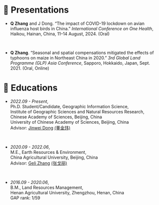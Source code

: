 

# 💬 Presentations
- **Q Zhang** and J Dong. “The impact of COVID-19 lockdown on avian influenza host birds in China.” *International Conference on One Health*, Haikou, Hainan, China, 11–14 August, 2024. (Oral) 
<br>

- **Q Zhang**. “Seasonal and spatial compensations mitigated the effects of typhoons on maize in Northeast China in 2020.” *3rd Global Land Programme (GLP) Asia Conference*, Sapporo, Hokkaido, Japan, Sept. 2021. (Oral, Online) 


# 📖 Educations
- *2022.09 - Present*,
<br/>Ph.D. Student/Candidate, Geographic Information Science,
<br/>Institute of Geographic Sciences and Natural Resources Research, <br/>Chinese Academy of Sciences, Beijing, China
<br/>University of Chinese Academy of Sciences, Beijing, China
<br/>Advisor: [Jinwei Dong](https://scholar.google.com/citations?user=2dDrv84AAAAJ&hl=en) [(董金玮)](https://igsnrr.cas.cn/sourcedb/zw/zjrck/kygg/zrdl/201703/t20170306_4755253.html)
<br>

- *2020.09 - 2022.06*,
<br/>M.E., Earth Resources & Environment,
<br/>China Agricultural University, Beijing, China
<br/>Advisor: [Geli Zhang](https://scholar.google.com/citations?user=HewuvoUAAAAJ&hl=en) [(张戈丽)](https://clst.cau.edu.cn/art/2018/8/20/art_31196_581204.html)
<br>

- *2016.09 - 2020.06*,
<br/>B.M., Land Resources Management,
<br/>Henan Agricultural University, Zhengzhou, Henan, China
<br/>GAP rank: 1/59
